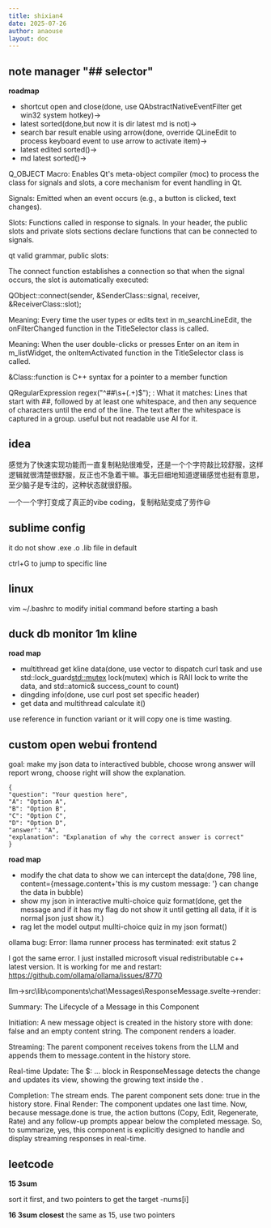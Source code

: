 ```yaml
---
title: shixian4
date: 2025-07-26
author: anaouse
layout: doc
---
```


## note manager "## selector"

**roadmap**

- shortcut open and close(done, use QAbstractNativeEventFilter get win32 system hotkey)->
- latest sorted(done,but now it is dir latest md is not)->
- search bar result enable using arrow(done, override QLineEdit to process keyboard event to use arrow to activate item)->
- latest edited sorted()->
- md latest sorted()->

Q_OBJECT Macro: Enables Qt's meta-object compiler (moc) to process the class for signals and slots, a core mechanism for event handling in Qt.

Signals: Emitted when an event occurs (e.g., a button is clicked, text changes).

Slots: Functions called in response to signals. In your header, the public slots and private slots sections declare functions that can be connected to signals.

qt valid grammar, public slots:

The connect function establishes a connection so that when the signal occurs, the slot is automatically executed:

QObject::connect(sender, &SenderClass::signal, receiver, &ReceiverClass::slot);

Meaning: Every time the user types or edits text in m_searchLineEdit, the onFilterChanged function in the TitleSelector class is called.

Meaning: When the user double-clicks or presses Enter on an item in m_listWidget, the onItemActivated function in the TitleSelector class is called.

&Class::function is C++ syntax for a pointer to a member function

QRegularExpression regex("^##\\s+(.+)$"); : What it matches: Lines that start with ##, followed by at least one whitespace, and then any sequence of characters until the end of the line. The text after the whitespace is captured in a group. useful but not readable use AI for it.


## idea

感觉为了快速实现功能而一直复制粘贴很难受，还是一个个字符敲比较舒服，这样逻辑就很清楚很舒服，反正也不急着干嘛。事无巨细地知道逻辑感觉也挺有意思，至少脑子是专注的，这种状态就很舒服。

一个一个字打变成了真正的vibe coding，复制粘贴变成了劳作😃

## sublime config

it do not show .exe .o .lib file in default

ctrl+G to jump to specific line

## linux

vim ~/.bashrc to modify initial command before starting a bash

## duck db monitor 1m kline

**road map**

- multithread get kline data(done, use vector<thread> to dispatch curl task and use std::lock_guard<std::mutex> lock(mutex) which is RAII lock to write the data, and std::atomic<int>& success_count to count)
- dingding info(done, use curl post set specific header)
- get data and multithread calculate it()

use reference in function variant or it will copy one is time wasting. 

## custom open webui frontend

goal: make my json data to interactived bubble, choose wrong answer will report wrong, choose right will show the explanation.

```
{
"question": "Your question here",
"A": "Option A",
"B": "Option B",
"C": "Option C",
"D": "Option D",
"answer": "A",
"explanation": "Explanation of why the correct answer is correct"
}
```

**road map**
- modify the chat data to show we can intercept the data(done, 798 line, content={message.content+'this is my custom message: '} can change the data in bubble)
- show my json in interactive multi-choice quiz format(done, get the message and if it has my flag do not show it until getting all data, if it is normal json just show it.)
- rag let the model output mullti-choice quiz in my json format()

ollama bug: Error: llama runner process has terminated: exit status 2

I got the same error. I just installed microsoft visual redistributable c++ latest version. It is working for me and restart: https://github.com/ollama/ollama/issues/8770

llm->src\lib\components\chat\Messages\ResponseMessage.svelte->render:

Summary: The Lifecycle of a Message in this Component

Initiation: A new message object is created in the history store with done: false and an empty content string. The component renders a <Skeleton /> loader.

Streaming: The parent component receives tokens from the LLM and appends them to message.content in the history store.

Real-time Update: The $: ... block in ResponseMessage detects the change and updates its view, showing the growing text inside the <ContentRenderer />.

Completion: The stream ends. The parent component sets done: true in the history store.
Final Render: The component updates one last time. Now, because message.done is true, the action buttons (Copy, Edit, Regenerate, Rate) and any follow-up prompts appear below the completed message.
So, to summarize, yes, this component is explicitly designed to handle and display streaming responses in real-time.

## leetcode

**15 3sum**

sort it first, and two pointers to get the target -nums[i]

**16 3sum closest**
the same as 15, use two pointers




